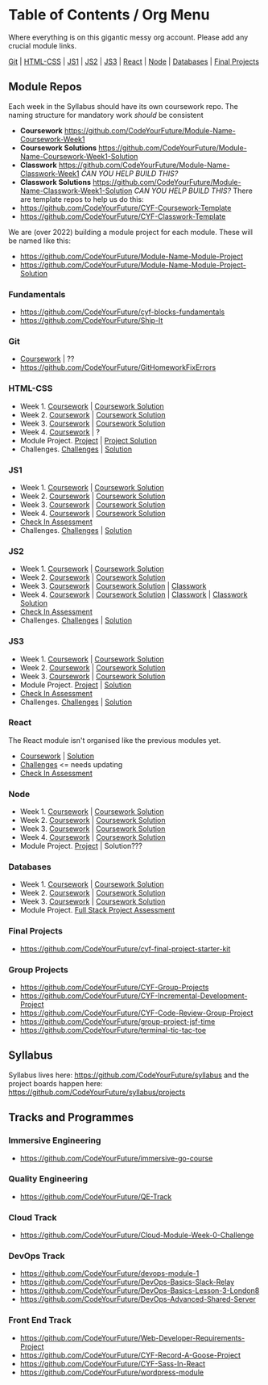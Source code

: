 # Table of Contents / Org Menu
Where everything is on this gigantic messy org account. Please add any crucial module links.

[Git](#git) | [HTML-CSS](#html-css) | [JS1](#js1) | [JS2](#js2) | [JS3](#js3) | [React](#react) | [Node](#node) | [Databases](#databases) | [Final Projects](#final-projects)

## Module Repos
Each week in the Syllabus should have its own coursework repo. The naming structure for mandatory work _should_ be consistent
- **Coursework** https://github.com/CodeYourFuture/Module-Name-Coursework-Week1
- **Coursework Solutions** https://github.com/CodeYourFuture/Module-Name-Coursework-Week1-Solution
- **Classwork** https://github.com/CodeYourFuture/Module-Name-Classwork-Week1 _CAN YOU HELP BUILD THIS?_
- **Classwork Solutions** https://github.com/CodeYourFuture/Module-Name-Classwork-Week1-Solution _CAN YOU HELP BUILD THIS?_
There are template repos to help us do this: 
- https://github.com/CodeYourFuture/CYF-Coursework-Template 
- https://github.com/CodeYourFuture/CYF-Classwork-Template

We are (over 2022) building a module project for each module. These will be named like this:
- https://github.com/CodeYourFuture/Module-Name-Module-Project
- https://github.com/CodeYourFuture/Module-Name-Module-Project-Solution

### Fundamentals
- https://github.com/CodeYourFuture/cyf-blocks-fundamentals
- https://github.com/CodeYourFuture/Ship-It

### Git 
- [Coursework](https://github.com/CodeYourFuture/Git-CLI-Coursework) | ??
- https://github.com/CodeYourFuture/GitHomeworkFixErrors

### HTML-CSS
- Week 1. [Coursework](https://github.com/CodeYourFuture/HTML-CSS-Coursework-Week1) | [Coursework Solution](https://github.com/CodeYourFuture/HTML-CSS-Coursework-Week1-Solution)
- Week 2. [Coursework](https://github.com/CodeYourFuture/HTML-CSS-Coursework-Week2) | [Coursework Solution](https://github.com/CodeYourFuture/HTML-CSS-Coursework-Week2-Solution)
- Week 3. [Coursework](https://github.com/CodeYourFuture/HTML-CSS-Coursework-Week3) | [Coursework Solution](https://github.com/CodeYourFuture/HTML-CSS-Coursework-Week3-Solution)
- Week 4. [Coursework](https://github.com/CodeYourFuture/HTML-CSS-Coursework-Week4) | ?
- Module Project. [Project](https://github.com/CodeYourFuture/HTML-CSS-Module-Project) | [Project Solution](https://github.com/CodeYourFuture/HTML-CSS-Module-Project-Solution)
- Challenges. [Challenges](https://github.com/CodeYourFuture/HTML-CSS-Challenges) | [Solution](https://github.com/CodeYourFuture/HTML-CSS-Challenges-Solution)
### JS1
- Week 1. [Coursework]( https://github.com/CodeYourFuture/JavaScript-Core-1-Coursework-Week1) | [Coursework Solution]( https://github.com/CodeYourFuture/JavaScript-Core-1-Coursework-Week1-Solution)
- Week 2. [Coursework]( https://github.com/CodeYourFuture/JavaScript-Core-1-Coursework-Week2) | [Coursework Solution]( https://github.com/CodeYourFuture/JavaScript-Core-1-Coursework-Week2-Solution)
- Week 3. [Coursework]( https://github.com/CodeYourFuture/JavaScript-Core-1-Coursework-Week3) | [Coursework Solution]( https://github.com/CodeYourFuture/JavaScript-Core-1-Coursework-Week3-Solution)
- Week 4. [Coursework]( https://github.com/CodeYourFuture/JavaScript-Core-1-Coursework-Week4) | [Coursework Solution]( https://github.com/CodeYourFuture/JavaScript-Core-1-Coursework-Week4-Solution)
- [Check In Assessment](https://github.com/CodeYourFuture/JavaScript-Core-1-Assessment)
- Challenges. [Challenges](https://github.com/CodeYourFuture/JavaScript-Core-1-Challenges) | [Solution](https://github.com/CodeYourFuture/JavaScript-Core-1-Challenges-Solution)
### JS2
- Week 1. [Coursework]( https://github.com/CodeYourFuture/JavaScript-Core-2-Coursework-Week1) | [Coursework Solution]( https://github.com/CodeYourFuture/JavaScript-Core-2-Coursework-Week1-Solution)
- Week 2. [Coursework]( https://github.com/CodeYourFuture/JavaScript-Core-2-Coursework-Week2) | [Coursework Solution]( https://github.com/CodeYourFuture/JavaScript-Core-2-Coursework-Week2-Solution)
- Week 3. [Coursework]( https://github.com/CodeYourFuture/JavaScript-Core-2-Coursework-Week3) | [Coursework Solution]( https://github.com/CodeYourFuture/JavaScript-Core-2-Coursework-Week3-Solution) | [Classwork]( https://github.com/CodeYourFuture/JavaScript-Core-2-Classwork-Week3)
- Week 4. [Coursework]( https://github.com/CodeYourFuture/JavaScript-Core-2-Coursework-Week4) | [Coursework Solution]( https://github.com/CodeYourFuture/JavaScript-Core-2-Coursework-Week4-Solution) | [Classwork]( https://github.com/CodeYourFuture/JavaScript-Core-2-Classwork-Week4) | [Classwork Solution]( https://github.com/CodeYourFuture/JavaScript-Core-2-Classwork-Week4-Solution)
- [Check In Assessment](https://github.com/CodeYourFuture/JavaScript-Core-2-Assessment)
- Challenges. [Challenges](https://github.com/CodeYourFuture/JavaScript-Core-2-Challenges) | [Solution](https://github.com/CodeYourFuture/JavaScript-Core-2-Challenges-Solution)
### JS3
- Week 1. [Coursework](https://github.com/CodeYourFuture/JavaScript-Core-3-Coursework-Week1) | [Coursework Solution]( https://github.com/CodeYourFuture/JavaScript-Core-3-Coursework-Week1-Solution)
- Week 2. [Coursework](https://github.com/CodeYourFuture/JavaScript-Core-3-Coursework-Week2) | [Coursework Solution]( https://github.com/CodeYourFuture/JavaScript-Core-3-Coursework-Week2-Solution)
- Week 3. [Coursework](https://github.com/CodeYourFuture/JavaScript-Core-3-Coursework-Week3) | [Coursework Solution]( https://github.com/CodeYourFuture/JavaScript-Core-3-Coursework-Week3-Solution)
- Module Project. [Project](https://github.com/CodeYourFuture/tv-show-dom-project) | [Solution](https://github.com/CodeYourFuture/tv-show-dom-project-solution)
- [Check In Assessment](https://github.com/CodeYourFuture/JavaScript-Core-3-Assessment)
- Challenges. [Challenges](https://github.com/CodeYourFuture/JavaScript-Core-3-Challenges) | [Solution](https://github.com/CodeYourFuture/JavaScript-Core-3-Challenges-Solution)

### React
The React module isn't organised like the previous modules yet. 
- [Coursework](https://github.com/CodeYourFuture/CYF-React-Coursework) | [Solution](https://github.com/CodeYourFuture/CYF-React-Coursework-Solution) 
- [Challenges](https://github.com/CodeYourFuture/cyf-react-challenges) <= needs updating
- [Check In Assessment](https://github.com/CodeYourFuture/React-Assessment)

### Node
- Week 1. [Coursework](https://github.com/CodeYourFuture/Node-Coursework-Week1) | [Coursework Solution](https://github.com/CodeYourFuture/Node-Coursework-Week1-Solution)
- Week 2. [Coursework](https://github.com/CodeYourFuture/Node-Coursework-Week2) | [Coursework Solution](https://github.com/CodeYourFuture/Node-Coursework-Week2-Solution)
- Week 3. [Coursework](https://github.com/CodeYourFuture/Node-Coursework-Week3) | [Coursework Solution](https://github.com/CodeYourFuture/Node-Coursework-Week3-Solution)
- Week 4. [Coursework](https://github.com/CodeYourFuture/Node-Coursework-Week4) | [Coursework Solution](https://github.com/CodeYourFuture/CodeYourFuture-Node-Coursework-Week4-Solution)
- Module Project. [Project](https://github.com/CodeYourFuture/CYF-Slack-Your-Future-Project-Backend) | Solution???


### Databases
- Week 1. [Coursework](https://github.com/CodeYourFuture/SQL-Coursework-Week1) | [Coursework Solution]( https://github.com/CodeYourFuture/SQL-Coursework-Week-Solution)
- Week 2. [Coursework](https://github.com/CodeYourFuture/SQL-Coursework-Week2) | [Coursework Solution]( https://github.com/CodeYourFuture/SQL-Coursework-Week2-Solution)
- Week 3. [Coursework](https://github.com/CodeYourFuture/SQL-Coursework-Week3) | [Coursework Solution]( https://github.com/CodeYourFuture/SQL-Coursework-Week3-Solution)
- Module Project. [Full Stack Project Assessment](https://github.com/CodeYourFuture/Full-Stack-Project-Assessment)

### Final Projects
- https://github.com/CodeYourFuture/cyf-final-project-starter-kit 

### Group Projects
- https://github.com/CodeYourFuture/CYF-Group-Projects
- https://github.com/CodeYourFuture/CYF-Incremental-Development-Project
- https://github.com/CodeYourFuture/CYF-Code-Review-Group-Project
- https://github.com/CodeYourFuture/group-project-jsf-time
- https://github.com/CodeYourFuture/terminal-tic-tac-toe

## Syllabus
Syllabus lives here: https://github.com/CodeYourFuture/syllabus and the project boards happen here: https://github.com/CodeYourFuture/syllabus/projects


## Tracks and Programmes

### Immersive Engineering
- https://github.com/CodeYourFuture/immersive-go-course

### Quality Engineering
- https://github.com/CodeYourFuture/QE-Track

### Cloud Track
- https://github.com/CodeYourFuture/Cloud-Module-Week-0-Challenge

### DevOps Track
- https://github.com/CodeYourFuture/devops-module-1
- https://github.com/CodeYourFuture/DevOps-Basics-Slack-Relay
- https://github.com/CodeYourFuture/DevOps-Basics-Lesson-3-London8
- https://github.com/CodeYourFuture/DevOps-Advanced-Shared-Server

### Front End Track
- https://github.com/CodeYourFuture/Web-Developer-Requirements-Project
- https://github.com/CodeYourFuture/CYF-Record-A-Goose-Project 
- https://github.com/CodeYourFuture/CYF-Sass-In-React
- https://github.com/CodeYourFuture/wordpress-module




